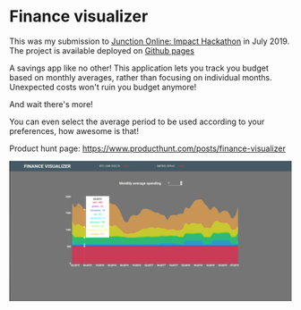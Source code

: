 # Finance visualizer

This was my submission to [Junction Online: Impact Hackathon](https://junction.hackerearth.com/) in July 2019. The project is available deployed on [Github pages](https://marcholio.github.io/finance-visualizer/)

A savings app like no other! This application lets you track you budget based on monthly averages, rather than focusing on individual months. Unexpected costs won't ruin you budget anymore!

And wait there's more!

You can even select the average period to be used according to your preferences, how awesome is that!

Product hunt page: https://www.producthunt.com/posts/finance-visualizer

![Screen cap](./Finance-visualizer.png "Screen cap")
